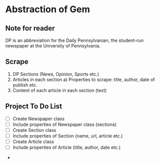 # Abstraction of Gem

## Note for reader
  DP is an abbreviation for the Daily Pennsylvanian, the student-run newspaper at the University of Pennsylvania.

## Scrape 
  1) DP Sections (News, Opinion, Sports etc.)
  2) Articles in each section 
      a) Properties to scrape: title, author, date of publish etc.
  3) Content of each article in each section (text)

## Project To Do List
- [ ] Create Newspaper class
- [ ] Include properties of Newspaper class (sections)
- [ ] Create Section class
- [ ] Include properties of Section (name, url, article etc.)
- [ ] Create Article class
- [ ] Include properties of Article (title, author, date etc.)
- 
